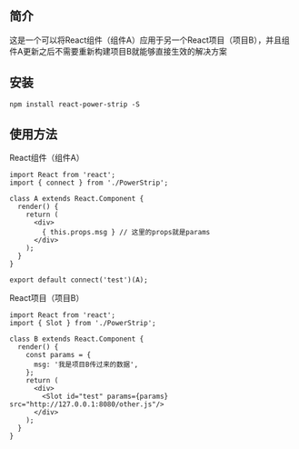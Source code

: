 ## 简介
这是一个可以将React组件（组件A）应用于另一个React项目（项目B），并且组件A更新之后不需要重新构建项目B就能够直接生效的解决方案

## 安装
```
npm install react-power-strip -S
```

## 使用方法
React组件（组件A）
```
import React from 'react';
import { connect } from './PowerStrip';

class A extends React.Component {
  render() {
    return (
      <div>
        { this.props.msg } // 这里的props就是params
      </div>
    );
  }
}

export default connect('test')(A);
```

React项目（项目B）
```
import React from 'react';
import { Slot } from './PowerStrip';

class B extends React.Component {
  render() {
    const params = {
      msg: '我是项目B传过来的数据',
    };
    return (
      <div>
        <Slot id="test" params={params} src="http://127.0.0.1:8080/other.js"/>
      </div>
    );
  }
}
```